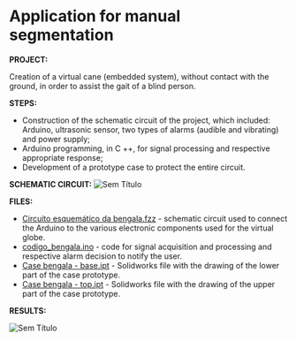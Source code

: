 # Application for manual segmentation

**PROJECT:** 

Creation of a virtual cane (embedded system), without contact with the ground, in order to assist the gait of a blind person.

**STEPS:** 

* Construction of the schematic circuit of the project, which included: Arduino, ultrasonic sensor, two types of alarms (audible and vibrating) and power supply;
* Arduino programming, in C ++, for signal processing and respective appropriate response;
* Development of a prototype case to protect the entire circuit.

**SCHEMATIC CIRCUIT:**
![Sem Título](https://user-images.githubusercontent.com/66881028/84805183-c67db280-affb-11ea-938a-ba4f84767e89.png)

**FILES:** 
* [Circuito esquemático da bengala.fzz](https://github.com/MiguelCastro3/Monitoring-a-person-s-acceleration/blob/master/main.asm) - schematic circuit used to connect the Arduino to the various electronic components used for the virtual globe.
* [codigo_bengala.ino](https://github.com/MiguelCastro3/Monitoring-a-person-s-acceleration/blob/master/main.asm) - code for signal acquisition and processing and respective alarm decision to notify the user.
* [Case bengala - base.ipt](https://github.com/MiguelCastro3/Virtual-walking-stick/blob/master/Case%20bengala%20-%20base.ipt) - Solidworks file with the drawing of the lower part of the case prototype.
* [Case bengala - top.ipt](https://github.com/MiguelCastro3/Monitoring-a-person-s-acceleration/blob/master/main.asm) - Solidworks file with the drawing of the upper part of the case prototype.

**RESULTS:** 

![Sem Título](https://user-images.githubusercontent.com/66881028/84807205-ccc15e00-affe-11ea-8e53-c27e4205460c.png)
